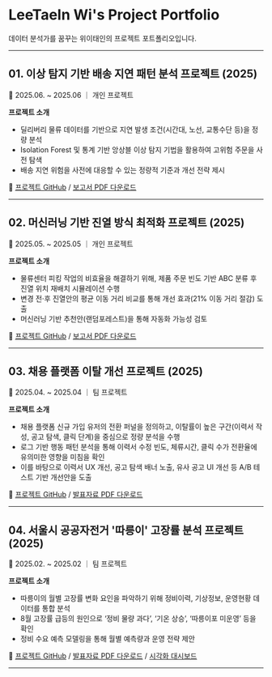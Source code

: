 # LeeTaeIn Wi's Project Portfolio  
데이터 분석가를 꿈꾸는 위이태인의 프로젝트 포트폴리오입니다.

---

## 01. 이상 탐지 기반 배송 지연 패턴 분석 프로젝트 (2025)  
📅 2025.06. ~ 2025.06 ｜ 개인 프로젝트  

**프로젝트 소개**  
- 딜리버리 물류 데이터를 기반으로 지연 발생 조건(시간대, 노선, 교통수단 등)을 정량 분석  
- Isolation Forest 및 통계 기반 앙상블 이상 탐지 기법을 활용하여 고위험 주문을 사전 탐색  
- 배송 지연 위험을 사전에 대응할 수 있는 정량적 기준과 개선 전략 제시  

🔗 [프로젝트 GitHub](https://github.com/TildaWi/delivery_delay_detection) / [보고서 PDF 다운로드](https://github.com/TildaWi/Portfolio_wileetaein/blob/main/메인프로젝트_1.pdf)

---

## 02. 머신러닝 기반 진열 방식 최적화 프로젝트 (2025)  
📅 2025.05. ~ 2025.05 ｜ 개인 프로젝트  

**프로젝트 소개**  
- 물류센터 피킹 작업의 비효율을 해결하기 위해, 제품 주문 빈도 기반 ABC 분류 후 진열 위치 재배치 시뮬레이션 수행  
- 변경 전·후 진열안의 평균 이동 거리 비교를 통해 개선 효과(21% 이동 거리 절감) 도출  
- 머신러닝 기반 추천안(랜덤포레스트)을 통해 자동화 가능성 검토  

🔗 [프로젝트 GitHub](https://github.com/TildaWi/shelf_layout_optimization) / [보고서 PDF 다운로드](https://github.com/TildaWi/Portfolio_wileetaein/blob/main/메인프로젝트_2.pdf)

---

## 03. 채용 플랫폼 이탈 개선 프로젝트 (2025)  
📅 2025.04. ~ 2025.04 ｜ 팀 프로젝트  

**프로젝트 소개**  
- 채용 플랫폼 신규 가입 유저의 전환 퍼널을 정의하고, 이탈률이 높은 구간(이력서 작성, 공고 탐색, 클릭 단계)을 중심으로 정량 분석을 수행  
- 로그 기반 행동 패턴 분석을 통해 이력서 수정 빈도, 체류시간, 클릭 수가 전환율에 유의미한 영향을 미침을 확인  
- 이를 바탕으로 이력서 UX 개선, 공고 탐색 배너 노출, 유사 공고 UI 개선 등 A/B 테스트 기반 개선안을 도출  

🔗 [프로젝트 GitHub](https://github.com/TildaWi/job_funnel_analysis) / [발표자료 PDF 다운로드](https://github.com/TildaWi/Portfolio_wileetaein/blob/main/서브프로젝트_1.pdf)

---

## 04. 서울시 공공자전거 '따릉이' 고장률 분석 프로젝트 (2025)  
📅 2025.02. ~ 2025.02 ｜ 팀 프로젝트  

**프로젝트 소개**  
- 따릉이의 월별 고장률 변화 요인을 파악하기 위해 정비이력, 기상정보, 운영현황 데이터를 통합 분석  
- 8월 고장률 급등의 원인으로 ‘정비 물량 과다’, ‘기온 상승’, ‘따릉이포 미운영’ 등을 확인  
- 정비 수요 예측 모델링을 통해 월별 예측량과 운영 전략 제안  

🔗 [프로젝트 GitHub](https://github.com/TildaWi/ttareungi_failure_analysis) / 
[발표자료 PDF 다운로드](https://github.com/TildaWi/Portfolio_wileetaein/blob/main/서브프로젝트_2.pdf) /
[시각화 대시보드](https://public.tableau.com/app/profile/leetaein.wi/viz/_17399404264330/2)

---
